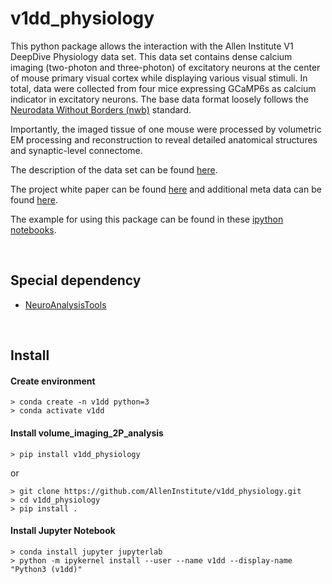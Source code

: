 # v1dd_physiology  
This python package allows the interaction with the Allen Institute V1 DeepDive Physiology data set. This data set contains dense calcium imaging (two-photon and three-photon) of excitatory neurons at the center of mouse primary visual cortex while displaying various visual stimuli. In total, data were collected from four mice expressing GCaMP6s as calcium indicator in excitatory neurons. The base data format loosely follows the [Neurodata Without Borders (nwb)](https://www.nwb.org/) standard.

Importantly, the imaged tissue of one mouse were processed by volumetric EM processing and reconstruction to reveal detailed anatomical structures and synaptic-level connectome.  

The description of the data set can be found [here](https://github.com/zhuangjun1981/v1dd_physiology/blob/main/v1dd_physiology/meta/database_description.md).  

The project white paper can be found [here](https://github.com/zhuangjun1981/v1dd_physiology/blob/main/v1dd_physiology/meta/V1DD_WhitePaper_v6.pdf) and additional meta data can be found [here](https://github.com/zhuangjun1981/v1dd_physiology/tree/main/v1dd_physiology/nwb_building/meta_lims).  

The example for using this package can be found in these [ipython notebooks](https://github.com/zhuangjun1981/v1dd_physiology/tree/main/v1dd_physiology/example_notebooks).

&nbsp;
## Special dependency
 * [NeuroAnalysisTools](https://github.com/zhuangjun1981/NeuroAnalysisTools)  

&nbsp;
## Install
#### Create environment
```
> conda create -n v1dd python=3
> conda activate v1dd
```

#### Install volume_imaging_2P_analysis
```
> pip install v1dd_physiology
```  
  
or  

```
> git clone https://github.com/AllenInstitute/v1dd_physiology.git
> cd v1dd_physiology
> pip install .
``` 
  
#### Install Jupyter Notebook
```
> conda install jupyter jupyterlab
> python -m ipykernel install --user --name v1dd --display-name "Python3 (v1dd)"
```